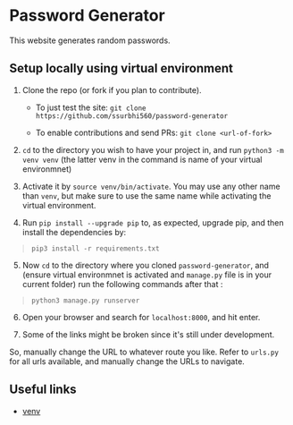 # Password Generator

This website generates random passwords.
    
## Setup locally using virtual environment
1. Clone the repo (or fork if you plan to contribute).

	- To just test the site:
		  `git clone https://github.com/ssurbhi560/password-generator`

	- To enable contributions and send PRs:
		`git clone <url-of-fork>`

2. `cd` to the directory you wish to have your project in, and run `python3 -m venv venv` (the latter venv in the command is name of your virtual environmnet)

3. Activate it by `source venv/bin/activate`. You may use any other name than `venv`, but make sure to use the same name while activating the virtual environment.

4. Run `pip install --upgrade pip` to, as expected, upgrade pip, and then install the dependencies by:
> `pip3 install -r requirements.txt`

5. Now `cd` to the directory where you cloned `password-generator`, and (ensure virtual environmnet is activated and `manage.py` file is in your current folder) run the following commands after that :
> `python3 manage.py runserver` 

6. Open your browser and search for `localhost:8000`, and hit enter. 

6. Some of the links might be broken since it's still under development.

So, manually change the URL to whatever route you like.
Refer to `urls.py` for all urls available, and manually change the URLs to navigate.

## Useful links
  - [venv](https://docs.python.org/3/library/venv.html#module-venv)